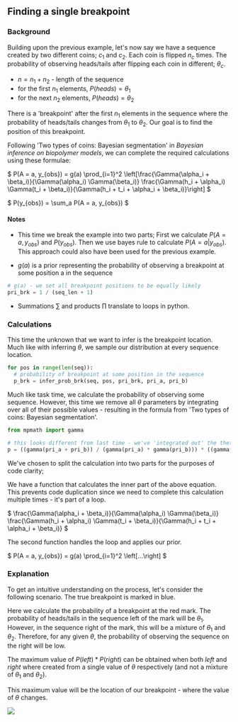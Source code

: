 ## Finding a single breakpoint

### Background

Building upon the previous example, let's now say we have a sequence created by two different coins; $c_1$ and $c_2$. Each coin is flipped $n_c$ times. The probability of observing heads/tails after flipping each coin in different; $\theta_c$.

- $n = n_1 + n_2$ - length of the sequence
- for the first $n_1$ elements, $P(heads) = \theta_1$
- for the next $n_2$ elements, $P(heads) = \theta_2$

There is a 'breakpoint' after the first $n_1$ elements in the sequence where the probability of heads/tails changes from $\theta_1$ to $\theta_2$. Our goal is to find the position of this breakpoint.

Following 'Two types of coins: Bayesian segmentation' in *Bayesian inference on biopolymer models*, we can complete the required calculations using these formulae:

$
P(A = a, y_{obs}) = g(a) \prod_{i=1}^2 \left[\frac{\Gamma(\alpha_i + \beta_i)}{\Gamma(\alpha_i) \Gamma(\beta_i)} \frac{\Gamma(h_i + \alpha_i) \Gamma(t_i + \beta_i)}{\Gamma(h_i + t_i + \alpha_i + \beta_i)}\right]
$

$
P(y_{obs}) = \sum_a P(A = a, y_{obs})
$

#### Notes

- This time we break the example into two parts; First we calculate $P(A = a, y_{obs})$ and $P(y_{obs})$. Then we use bayes rule to calculate $P(A = a | y_{obs})$. This approach could also have been used for the previous example.

- $g(a)$ is a prior representing the probability of observing a breakpoint at some position a in the sequence

```py
# g(a) - we set all breakpoint positions to be equally likely
pri_brk = 1 / (seq_len + 1)
```

- Summations $\sum$ and products $\prod$ translate to loops in python.

### Calculations

This time the unknown that we want to infer is the breakpoint location. Much like with inferring $\theta$, we sample our distribution at every sequence location.

```py
for pos in range(len(seq)):
  # probability of breakpoint at some position in the sequence
  p_brk = infer_prob_brk(seq, pos, pri_brk, pri_a, pri_b)
```

Much like task time, we calculate the probability of observing some sequence. However, this time we remove all $\theta$ parameters by integrating over all of their possible values - resulting in the formula from 'Two types of coins: Bayesian segmentation'.

```py
from mpmath import gamma

# this looks different from last time - we've 'integrated out' the theta parameters
p = ((gamma(pri_a + pri_b)) / (gamma(pri_a) * gamma(pri_b))) * ((gamma(heads + pri_a) * gamma(tails + pri_b)) / (gamma(n + pri_a + pri_b)))
```

We've chosen to split the calculation into two parts for the purposes of code clarity;

We have a function that calculates the inner part of the above equation. This prevents code duplication since we need to complete this calculation multiple times - it's part of a loop.

$
\frac{\Gamma(\alpha_i + \beta_i)}{\Gamma(\alpha_i) \Gamma(\beta_i)} \frac{\Gamma(h_i + \alpha_i) \Gamma(t_i + \beta_i)}{\Gamma(h_i + t_i + \alpha_i + \beta_i)}
$

The second function handles the loop and applies our prior.

$
P(A = a, y_{obs}) = g(a) \prod_{i=1}^2 \left[...\right]
$

### Explanation

To get an intuitive understanding on the process, let's consider the following scenario. The true breakpoint is marked in blue.

Here we calculate the probability of a breakpoint at the red mark. The probability of heads/tails in the sequence left of the mark will be $\theta_1$. However, in the sequence right of the mark, this will be a mixture of $\theta_1$ and $\theta_2$. Therefore, for any given $\theta$, the probability of observing the sequence on the right will be low.

The maximum value of $P(left) * P(right)$ can be obtained when both $left$ and $right$ where created from a single value of $\theta$ respectively (and not a mixture of $\theta_1$ and $\theta_2$).

This maximum value will be the location of our breakpoint - where the value of $\theta$ changes.

![](https://cdn.discordapp.com/attachments/209040403918356481/975808219932934144/unknown.png)
